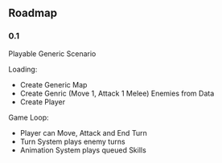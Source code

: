 ## Roadmap
### 0.1
Playable Generic Scenario

Loading:

* Create Generic Map
* Create Genric (Move 1, Attack 1 Melee) Enemies from Data
* Create Player 

Game Loop:

* Player can Move, Attack and End Turn
* Turn System plays enemy turns
* Animation System plays queued Skills